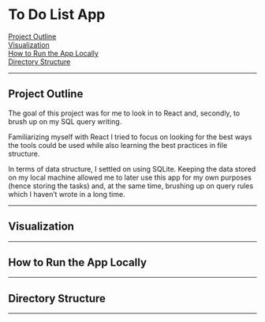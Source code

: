 # To Do List App

[Project Outline](#Project-Outline)<br>
[Visualization](#Visualization)<br>
[How to Run the App Locally](#How-to-Run-the-App-Locally)<br>
[Directory Structure](#Directory-Structure)<br>

---

## Project Outline

The goal of this project was for me to look in to React and, secondly, to brush up on my SQL query writing.

Familiarizing myself with React I tried to focus on looking for the best ways the tools could be used while also learning the best practices in file structure.

In terms of data structure, I settled on using SQLite. Keeping the data stored on my local machine allowed me to later use this app for my own purposes (hence storing the tasks) and, at the same time, brushing up on query rules which I haven’t wrote in a long time.

---

## Visualization

---

## How to Run the App Locally

---

## Directory Structure

---
